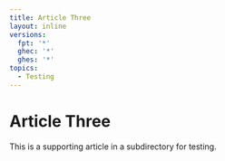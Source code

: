 ```yaml
---
title: Article Three
layout: inline
versions:
  fpt: '*'
  ghec: '*'
  ghes: '*'
topics:
  - Testing
---
```


# Article Three

This is a supporting article in a subdirectory for testing.
